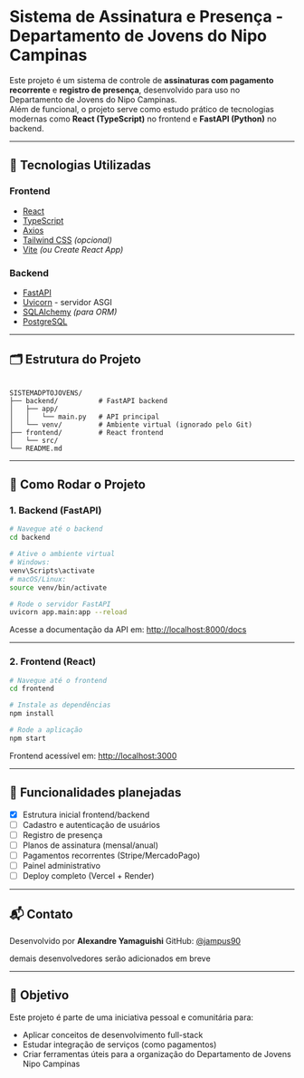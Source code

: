 # Sistema de Assinatura e Presença - Departamento de Jovens do Nipo Campinas

Este projeto é um sistema de controle de **assinaturas com pagamento recorrente** e **registro de presença**, desenvolvido para uso no Departamento de Jovens do Nipo Campinas.  
Além de funcional, o projeto serve como estudo prático de tecnologias modernas como **React (TypeScript)** no frontend e **FastAPI (Python)** no backend.

---

## 🧱 Tecnologias Utilizadas

### Frontend
- [React](https://reactjs.org/)
- [TypeScript](https://www.typescriptlang.org/)
- [Axios](https://axios-http.com/)
- [Tailwind CSS](https://tailwindcss.com/) *(opcional)*
- [Vite](https://vitejs.dev/) *(ou Create React App)*

### Backend
- [FastAPI](https://fastapi.tiangolo.com/)
- [Uvicorn](https://www.uvicorn.org/) - servidor ASGI
- [SQLAlchemy](https://www.sqlalchemy.org/) *(para ORM)*
- [PostgreSQL](https://www.postgresql.org/)

---

## 🗂️ Estrutura do Projeto

```

SISTEMADPTOJOVENS/
├── backend/          # FastAPI backend
│   ├── app/
│   │   └── main.py   # API principal
│   └── venv/         # Ambiente virtual (ignorado pelo Git)
├── frontend/         # React frontend
│   └── src/
└── README.md

````

---

## 🚀 Como Rodar o Projeto

### 1. Backend (FastAPI)

```bash
# Navegue até o backend
cd backend

# Ative o ambiente virtual
# Windows:
venv\Scripts\activate
# macOS/Linux:
source venv/bin/activate

# Rode o servidor FastAPI
uvicorn app.main:app --reload
````

Acesse a documentação da API em: [http://localhost:8000/docs](http://localhost:8000/docs)

---

### 2. Frontend (React)

```bash
# Navegue até o frontend
cd frontend

# Instale as dependências
npm install

# Rode a aplicação
npm start
```

Frontend acessível em: [http://localhost:3000](http://localhost:3000)

---

## 📌 Funcionalidades planejadas

* [x] Estrutura inicial frontend/backend
* [ ] Cadastro e autenticação de usuários
* [ ] Registro de presença
* [ ] Planos de assinatura (mensal/anual)
* [ ] Pagamentos recorrentes (Stripe/MercadoPago)
* [ ] Painel administrativo
* [ ] Deploy completo (Vercel + Render)

---

## 📬 Contato

Desenvolvido por **Alexandre Yamaguishi**
GitHub: [@jampus90](https://github.com/jampus90)

demais desenvolvedores serão adicionados em breve

---

## 🧠 Objetivo

Este projeto é parte de uma iniciativa pessoal e comunitária para:

* Aplicar conceitos de desenvolvimento full-stack
* Estudar integração de serviços (como pagamentos)
* Criar ferramentas úteis para a organização do Departamento de Jovens Nipo Campinas